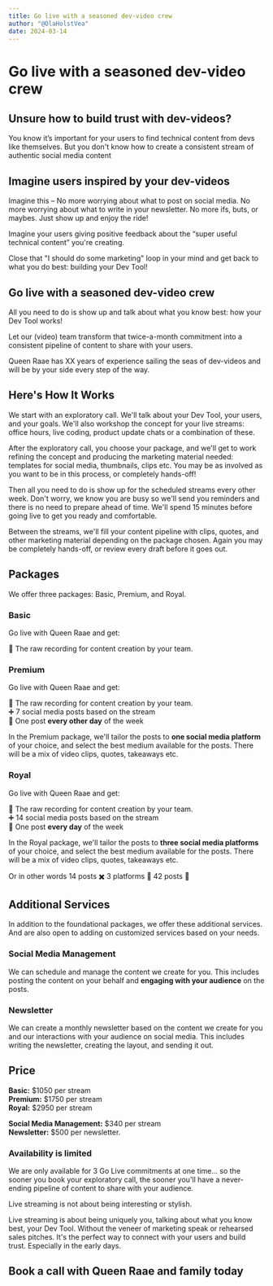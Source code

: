 ```yaml
---
title: Go live with a seasoned dev-video crew
author: "@OlaHolstVea"
date: 2024-03-14
---
```



# Go live with a seasoned dev-video crew



## Unsure how to build trust with dev-videos?

You know it’s important for your users to find technical content from devs like themselves. But you don't know how to create a consistent stream of authentic social media content



## Imagine users inspired by your dev-videos

Imagine this – No more worrying about what to post on social media. No more worrying about what to write in your newsletter. No more ifs, buts, or maybes. Just show up and enjoy the ride!

Imagine your users giving positive feedback about the “super useful technical content” you're creating.

Close that "I should do some marketing" loop in your mind and get back to what you do best: building your Dev Tool!

## Go live with a seasoned dev-video crew

All you need to do is show up and talk about what you know best: how your Dev Tool works!

Let our (video) team transform that twice-a-month commitment into a consistent pipeline of content to share with your users.

Queen Raae has XX years of experience sailing the seas of dev-videos and will be by your side every step of the way.

## Here's How It Works

We start with an exploratory call. We'll talk about your Dev Tool, your users, and your goals. We'll also workshop the concept for your live streams: office hours, live coding, product update chats or a combination of these.

After the exploratory call, you choose your package, and we'll get to work refining the concept and producing the marketing material needed: templates for social media, thumbnails, clips etc. You may be as involved as you want to be in this process, or completely hands-off!

Then all you need to do is show up for the scheduled streams every other week. Don't worry, we know you are busy so we'll send you reminders and there is no need to prepare ahead of time. We'll spend 15 minutes before going live to get you ready and comfortable.

Between the streams, we'll fill your content pipeline with clips, quotes, and other marketing material depending on the package chosen. Again you may be completely hands-off, or review every draft before it goes out.

## Packages

We offer three packages: Basic, Premium, and Royal.

### Basic

Go live with Queen Raae and get:

🔴 The raw recording for content creation by your team.

### Premium

Go live with Queen Raae and get:

🔴 The raw recording for content creation by your team.\
➕ 7 social media posts based on the stream\
🟰 One post **every other day** of the week

In the Premium package, we'll tailor the posts to **one social media platform** of your choice, and select the best medium available for the posts. There will be a mix of video clips, quotes, takeaways etc.

### Royal

Go live with Queen Raae and get:

🔴 The raw recording for content creation by your team.\
➕ 14 social media posts based on the stream\
🟰 One post **every day** of the week

In the Royal package, we'll tailor the posts to **three social media platforms** of your choice, and select the best medium available for the posts. There will be a mix of video clips, quotes, takeaways etc.

Or in other words 14 posts ✖️ 3 platforms 🟰 42 posts 🤯

## Additional Services

In addition to the foundational packages, we offer these additional services. And are also open to adding on customized services based on your needs.

### Social Media Management

We can schedule and manage the content we create for you. This includes posting the content on your behalf and **engaging with your audience** on the posts.

### Newsletter

We can create a monthly newsletter based on the content we create for you and our interactions with your audience on social media. This includes writing the newsletter, creating the layout, and sending it out.

## Price

**Basic:** $1050 per stream\
**Premium:** $1750 per stream\
**Royal:** $2950 per stream

**Social Media Management:** $340 per stream\
**Newsletter:** $500 per newsletter.

### Availability is limited

We are only available for 3 Go Live commitments at one time... so the sooner you book your exploratory call, the sooner you'll have a never-ending pipeline of content to share with your audience.


Live streaming is not about being interesting or stylish.

Live streaming is about being uniquely you, talking about what you know best, your Dev Tool. Without the veneer of marketing speak or rehearsed sales pitches. It's the perfect way to connect with your users and build trust. Especially in the early days.



## Book a call with Queen Raae and family today